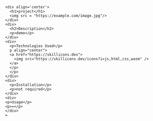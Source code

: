 
      <div align='center'>
        <h1>project</h1>
        <img src = "https://example.com/image.jpg"/>
      </div>
      <div>
        <h2>Description</h2>
        <p>demo</p>
      </div>
      <div>
        <p>Technologies Used</p>
        p align="center">
        <a href="https://skillicons.dev">
          <img src="https://skillicons.dev/icons?i=js,html,css,wasm" />
        </a>
        </p>
        </p>
      </div>
      <div>
        <p>Installation</p>
        <p>not required</p>
      </div>
      <div>
      <p>Usage</p>
      <p>=</p>
      </div>
      =